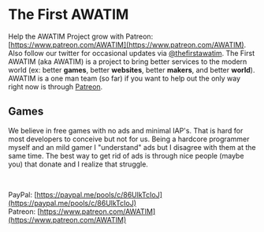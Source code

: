 # The First AWATIM
Help the AWATIM Project grow with Patreon: [https://www.patreon.com/AWATIM](https://www.patreon.com/AWATIM). Also follow our twitter for occasional updates via <a href="https://twitter.com/thefirstawatim">@thefirstawatim</a>. The First AWATIM (aka AWATIM) is a project to bring better services to the modern world (ex: better **games**, better **websites**, better **makers**, and better **world**). AWATIM is a one man team (so far) if you want to help out the only way right now is through <a href="https://www.patreon.com/AWATIM">Patreon</a>.

## Games
We believe in free games with no ads and minimal IAP's. That is hard for most developers to conceive but not for us. Being a hardcore programmer myself and an mild gamer I "understand" ads but I disagree with them at the same time. The best way to get rid of ads is through nice people (maybe you) that donate and I realize that struggle.

<br>

PayPal: [https://paypal.me/pools/c/86UlkTcIoJ](https://paypal.me/pools/c/86UlkTcIoJ)<br>
Patreon: [https://www.patreon.com/AWATIM](https://www.patreon.com/AWATIM)
